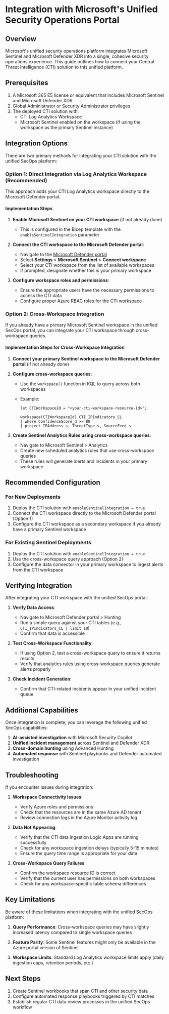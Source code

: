 # Integration with Microsoft's Unified Security Operations Portal

## Overview

Microsoft's unified security operations platform integrates Microsoft Sentinel and Microsoft Defender XDR into a single, cohesive security operations experience. This guide outlines how to connect your Central Threat Intelligence (CTI) solution to this unified platform.

## Prerequisites

1. A Microsoft 365 E5 license or equivalent that includes Microsoft Sentinel and Microsoft Defender XDR
2. Global Administrator or Security Administrator privileges
3. The deployed CTI solution with:
   - CTI Log Analytics Workspace
   - Microsoft Sentinel enabled on the workspace (if using the workspace as the primary Sentinel instance)

## Integration Options

There are two primary methods for integrating your CTI solution with the unified SecOps platform:

### Option 1: Direct Integration via Log Analytics Workspace (Recommended)

This approach adds your CTI Log Analytics workspace directly to the Microsoft Defender portal.

#### Implementation Steps

1. **Enable Microsoft Sentinel on your CTI workspace** (if not already done)
   - This is configured in the Bicep template with the `enableSentinelIntegration` parameter

2. **Connect the CTI workspace to the Microsoft Defender portal**:
   - Navigate to the [Microsoft Defender portal](https://security.microsoft.com)
   - Select **Settings** > **Microsoft Sentinel** > **Connect workspace**
   - Select your CTI workspace from the list of available workspaces
   - If prompted, designate whether this is your primary workspace

3. **Configure workspace roles and permissions**:
   - Ensure the appropriate users have the necessary permissions to access the CTI data
   - Configure proper Azure RBAC roles for the CTI workspace

### Option 2: Cross-Workspace Integration

If you already have a primary Microsoft Sentinel workspace in the unified SecOps portal, you can integrate your CTI workspace through cross-workspace queries.

#### Implementation Steps for Cross-Workspace Integration

1. **Connect your primary Sentinel workspace to the Microsoft Defender portal** (if not already done)

2. **Configure cross-workspace queries**:
   - Use the `workspace()` function in KQL to query across both workspaces
   - Example:

     ```kql
     let CTIWorkspaceId = "<your-cti-workspace-resource-id>";
     
     workspace(CTIWorkspaceId).CTI_IPIndicators_CL
     | where ConfidenceScore_d >= 80
     | project IPAddress_s, ThreatType_s, SourceFeed_s
     ```

3. **Create Sentinel Analytics Rules using cross-workspace queries**:
   - Navigate to Microsoft Sentinel > Analytics
   - Create new scheduled analytics rules that use cross-workspace queries
   - These rules will generate alerts and incidents in your primary workspace

## Recommended Configuration

### For New Deployments

1. Deploy the CTI solution with `enableSentinelIntegration = true`
2. Connect the CTI workspace directly to the Microsoft Defender portal (Option 1)
3. Configure the CTI workspace as a secondary workspace if you already have a primary Sentinel workspace

### For Existing Sentinel Deployments

1. Deploy the CTI solution with `enableSentinelIntegration = true`
2. Use the cross-workspace query approach (Option 2)
3. Configure the data connector in your primary workspace to ingest alerts from the CTI workspace

## Verifying Integration

After integrating your CTI workspace with the unified SecOps portal:

1. **Verify Data Access**:
   - Navigate to Microsoft Defender portal > Hunting
   - Run a simple query against your CTI tables (e.g., `CTI_IPIndicators_CL | limit 10`)
   - Confirm that data is accessible

2. **Test Cross-Workspace Functionality**:
   - If using Option 2, test a cross-workspace query to ensure it returns results
   - Verify that analytics rules using cross-workspace queries generate alerts properly

3. **Check Incident Generation**:
   - Confirm that CTI-related incidents appear in your unified incident queue

## Additional Capabilities

Once integration is complete, you can leverage the following unified SecOps capabilities:

1. **AI-assisted investigation** with Microsoft Security Copilot
2. **Unified incident management** across Sentinel and Defender XDR
3. **Cross-domain hunting** using Advanced Hunting
4. **Automated response** with Sentinel playbooks and Defender automated investigation

## Troubleshooting

If you encounter issues during integration:

1. **Workspace Connectivity Issues**:
   - Verify Azure roles and permissions
   - Check that the resources are in the same Azure AD tenant
   - Review connection logs in the Azure Monitor activity log

2. **Data Not Appearing**:
   - Verify that the CTI data ingestion Logic Apps are running successfully
   - Check for any workspace ingestion delays (typically 5-15 minutes)
   - Ensure the query time range is appropriate for your data

3. **Cross-Workspace Query Failures**:
   - Confirm the workspace resource ID is correct
   - Verify that the current user has permissions on both workspaces
   - Check for any workspace-specific table schema differences

## Key Limitations

Be aware of these limitations when integrating with the unified SecOps platform:

1. **Query Performance**: Cross-workspace queries may have slightly increased latency compared to single workspace queries

2. **Feature Parity**: Some Sentinel features might only be available in the Azure portal version of Sentinel

3. **Workspace Limits**: Standard Log Analytics workspace limits apply (daily ingestion caps, retention periods, etc.)

## Next Steps

1. Create Sentinel workbooks that span CTI and other security data
2. Configure automated response playbooks triggered by CTI matches
3. Establish regular CTI data review processes in the unified SecOps workflow
